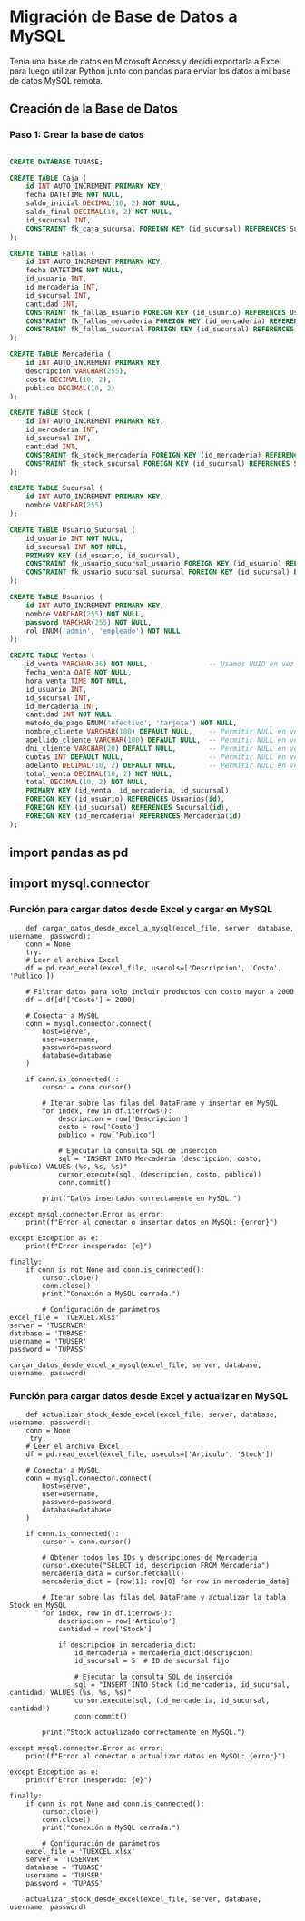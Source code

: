 # Migración de Base de Datos a MySQL

Tenía una base de datos en Microsoft Access y decidí exportarla a Excel para luego utilizar Python junto con pandas para enviar los datos a mi base de datos MySQL remota.

## Creación de la Base de Datos

### Paso 1: Crear la base de datos

```sql

CREATE DATABASE TUBASE;

CREATE TABLE Caja (
    id INT AUTO_INCREMENT PRIMARY KEY,
    fecha DATETIME NOT NULL,
    saldo_inicial DECIMAL(10, 2) NOT NULL,
    saldo_final DECIMAL(10, 2) NOT NULL,
    id_sucursal INT,
    CONSTRAINT fk_caja_sucursal FOREIGN KEY (id_sucursal) REFERENCES Sucursal(id)
);

CREATE TABLE Fallas (
    id INT AUTO_INCREMENT PRIMARY KEY,
    fecha DATETIME NOT NULL,
    id_usuario INT,
    id_mercaderia INT,
    id_sucursal INT,
    cantidad INT,
    CONSTRAINT fk_fallas_usuario FOREIGN KEY (id_usuario) REFERENCES Usuarios(id),
    CONSTRAINT fk_fallas_mercaderia FOREIGN KEY (id_mercaderia) REFERENCES Mercaderia(id),
    CONSTRAINT fk_fallas_sucursal FOREIGN KEY (id_sucursal) REFERENCES Sucursal(id)
);

CREATE TABLE Mercaderia (
    id INT AUTO_INCREMENT PRIMARY KEY,
    descripcion VARCHAR(255),
    costo DECIMAL(10, 2),
    publico DECIMAL(10, 2)
);

CREATE TABLE Stock (
    id INT AUTO_INCREMENT PRIMARY KEY,
    id_mercaderia INT,
    id_sucursal INT,
    cantidad INT,
    CONSTRAINT fk_stock_mercaderia FOREIGN KEY (id_mercaderia) REFERENCES Mercaderia(id),
    CONSTRAINT fk_stock_sucursal FOREIGN KEY (id_sucursal) REFERENCES Sucursal(id)
);

CREATE TABLE Sucursal (
    id INT AUTO_INCREMENT PRIMARY KEY,
    nombre VARCHAR(255)
);

CREATE TABLE Usuario_Sucursal (
    id_usuario INT NOT NULL,
    id_sucursal INT NOT NULL,
    PRIMARY KEY (id_usuario, id_sucursal),
    CONSTRAINT fk_usuario_sucursal_usuario FOREIGN KEY (id_usuario) REFERENCES Usuarios(id),
    CONSTRAINT fk_usuario_sucursal_sucursal FOREIGN KEY (id_sucursal) REFERENCES Sucursal(id)
);

CREATE TABLE Usuarios (
    id INT AUTO_INCREMENT PRIMARY KEY,
    nombre VARCHAR(255) NOT NULL,
    password VARCHAR(255) NOT NULL,
    rol ENUM('admin', 'empleado') NOT NULL
);

CREATE TABLE Ventas (
    id_venta VARCHAR(36) NOT NULL,               -- Usamos UUID en vez de INT
    fecha_venta DATE NOT NULL,
    hora_venta TIME NOT NULL,
    id_usuario INT,
    id_sucursal INT,
    id_mercaderia INT,
    cantidad INT NOT NULL,
    metodo_de_pago ENUM('efectivo', 'tarjeta') NOT NULL,
    nombre_cliente VARCHAR(100) DEFAULT NULL,    -- Permitir NULL en ventas en efectivo
    apellido_cliente VARCHAR(100) DEFAULT NULL,  -- Permitir NULL en ventas en efectivo
    dni_cliente VARCHAR(20) DEFAULT NULL,        -- Permitir NULL en ventas en efectivo
    cuotas INT DEFAULT NULL,                     -- Permitir NULL en ventas en efectivo
    adelanto DECIMAL(10, 2) DEFAULT NULL,        -- Permitir NULL en ventas en efectivo
    total_venta DECIMAL(10, 2) NOT NULL,
    total DECIMAL(10, 2) NOT NULL,
    PRIMARY KEY (id_venta, id_mercaderia, id_sucursal),
    FOREIGN KEY (id_usuario) REFERENCES Usuarios(id),
    FOREIGN KEY (id_sucursal) REFERENCES Sucursal(id),
    FOREIGN KEY (id_mercaderia) REFERENCES Mercaderia(id)
);


```

## import pandas as pd

## import mysql.connector

### Función para cargar datos desde Excel y cargar en MySQL

        def cargar_datos_desde_excel_a_mysql(excel_file, server, database,       username, password):
        conn = None
        try:
        # Leer el archivo Excel
        df = pd.read_excel(excel_file, usecols=['Descripcion', 'Costo', 'Publico'])

        # Filtrar datos para solo incluir productos con costo mayor a 2000
        df = df[df['Costo'] > 2000]

        # Conectar a MySQL
        conn = mysql.connector.connect(
            host=server,
            user=username,
            password=password,
            database=database
        )

        if conn.is_connected():
            cursor = conn.cursor()

            # Iterar sobre las filas del DataFrame y insertar en MySQL
            for index, row in df.iterrows():
                descripcion = row['Descripcion']
                costo = row['Costo']
                publico = row['Publico']

                # Ejecutar la consulta SQL de inserción
                sql = "INSERT INTO Mercaderia (descripcion, costo, publico) VALUES (%s, %s, %s)"
                cursor.execute(sql, (descripcion, costo, publico))
                conn.commit()

            print("Datos insertados correctamente en MySQL.")

    except mysql.connector.Error as error:
        print(f"Error al conectar o insertar datos en MySQL: {error}")

    except Exception as e:
        print(f"Error inesperado: {e}")

    finally:
        if conn is not None and conn.is_connected():
            cursor.close()
            conn.close()
            print("Conexión a MySQL cerrada.")

            # Configuración de parámetros
    excel_file = 'TUEXCEL.xlsx'
    server = 'TUSERVER'
    database = 'TUBASE'
    username = 'TUUSER'
    password = 'TUPASS'

    cargar_datos_desde_excel_a_mysql(excel_file, server, database, username, password)

### Función para cargar datos desde Excel y actualizar en MySQL

        def actualizar_stock_desde_excel(excel_file, server, database, username, password):
        conn = None
         try:
        # Leer el archivo Excel
        df = pd.read_excel(excel_file, usecols=['Articulo', 'Stock'])

        # Conectar a MySQL
        conn = mysql.connector.connect(
            host=server,
            user=username,
            password=password,
            database=database
        )

        if conn.is_connected():
            cursor = conn.cursor()

            # Obtener todos los IDs y descripciones de Mercaderia
            cursor.execute("SELECT id, descripcion FROM Mercaderia")
            mercaderia_data = cursor.fetchall()
            mercaderia_dict = {row[1]: row[0] for row in mercaderia_data}

            # Iterar sobre las filas del DataFrame y actualizar la tabla Stock en MySQL
            for index, row in df.iterrows():
                descripcion = row['Articulo']
                cantidad = row['Stock']

                if descripcion in mercaderia_dict:
                    id_mercaderia = mercaderia_dict[descripcion]
                    id_sucursal = 5  # ID de sucursal fijo

                    # Ejecutar la consulta SQL de inserción
                    sql = "INSERT INTO Stock (id_mercaderia, id_sucursal, cantidad) VALUES (%s, %s, %s)"
                    cursor.execute(sql, (id_mercaderia, id_sucursal, cantidad))
                    conn.commit()

            print("Stock actualizado correctamente en MySQL.")

    except mysql.connector.Error as error:
        print(f"Error al conectar o actualizar datos en MySQL: {error}")

    except Exception as e:
        print(f"Error inesperado: {e}")

    finally:
        if conn is not None and conn.is_connected():
            cursor.close()
            conn.close()
            print("Conexión a MySQL cerrada.")

            # Configuración de parámetros
        excel_file = 'TUEXCEL.xlsx'
        server = 'TUSERVER'
        database = 'TUBASE'
        username = 'TUUSER'
        password = 'TUPASS'

        actualizar_stock_desde_excel(excel_file, server, database, username, password)
